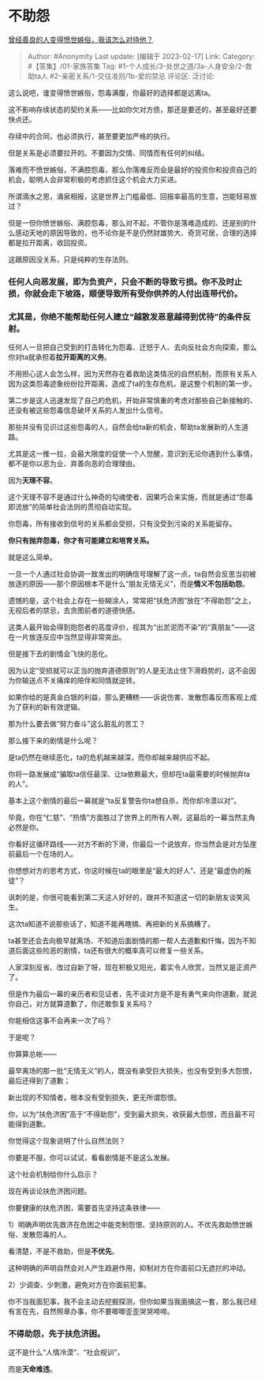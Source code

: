 # 不助怨
[曾经善良的人变得愤世嫉俗，我该怎么对待他？](https://www.zhihu.com/question/584370564/answer/2897061829)

> Author: #Anonymity
> Last update: [编辑于 2023-02-17]
> Link:
> Category: #【答集】/01-家族答集
> Tag: #1-个人成长/3-处世之道/3a-人身安全/2-救助ta人 #2-亲密关系/1-交往准则/1b-爱的禁忌
> 评论区:
> 泛讨论:

这么说吧，谁变得愤世嫉俗，怨毒满腹，你最好的选择都是远离ta。

这不影响存续状态的契约关系——比如你欠对方债，那还是要还的，甚至最好还要快点还。

存续中的合同，也必须执行，甚至要更加严格的执行。

但是关系是必须要拉开的。不要因为交情、同情而有任何的纠结。

落难而不愤世嫉俗，不满腔怨毒，那么你落难反而会是最好的投资你和投资自己的机会，聪明人会非常积极的考虑抓住这个机会大力买进。

所谓滴水之恩，涌泉相报，这是世界上门槛最低、回报率最高的生意，岂能轻易放过？

但是一但你愤世嫉俗、满腔怨毒，那么对不起，不管你是落难造成的、还是别的什么感动天地的原因导致的，也不论你是不是仍然财雄势大、奇货可居，合理的选择都是拉开距离，收回投资。

这跟原因没关系，只是纯粹的生存法则。

### 任何人向恶发展，即为负资产，只会不断的导致亏损。你不及时止损，你就会走下坡路，顺便导致所有受你供养的人付出连带代价。

### 尤其是，你绝不能帮助任何人建立“越散发恶意越得到优待”的条件反射。

任何人一旦把自己受到的打击转化为怨毒、迁怒于人、去向反社会方向探索，那么你对ta就承担着**拉开距离的义务**。

不用担心这人会怎么样，因为天然存在着救助这类情况的自然机制，而原有关系人因为这类怨毒迹象纷纷拉开距离，造成了ta的生存危机，是这整个机制的第一步。

第二步是这人迅速发现了自己的危机，开始非常慎重的考虑对那些自己新接触的、还没有被这些怨毒信息破坏关系的人发出什么信号。

那些并没有见识过这些怨毒的人，自然会给ta新的机会，帮助ta发展新的人生道路。

尤其是这一推一拉，会最大限度的促使一个人觉醒，意识到无论你遇到什么事情，都不是你以恶为业、弃善向恶的合理理由。

因为**天理不容**。

这个天理不容不是通过什么神奇的勾魂使者、因果巧合来实施，而就是通过“怨毒即流放”的简单社会法则的贯彻自动实现。

你怨毒，所有接收到信号的关系都会受损，只有没受到污染的关系能留存。

**你只有抛弃怨毒，你才有可能建立和培育关系。**

就是这么简单。

一旦一个人通过社会协调一致发出的明确信号理解了这一点，ta自然会反思当初被放逐的原因——那个原因根本不是什么“朋友无情无义”，而是**情义不包括助怨**。

遗憾的是，这个社会上存在一些糊涂人，常常把“扶危济困”放在“不得助怨”之上，无视后者的禁忌，去贪图前者的道德快感。

这类人最开始会得到抱怨者的高度评价，视其为“出淤泥而不染”的“真朋友”——这在一片放逐反应中当然显得非常突出。

但是接下去的剧情会飞快的恶化。

因为认定“受损就可以正当的抛弃道德原则”的人是无法止住下滑趋势的，这不会因为你输送点不关痛痒的陪伴和同情就逆转。

如果你给的是真金白银的利益，那么更糟糕——诉说伤害、发散怨毒反而客观上成为了获利的新有效逻辑。

那为什么要去做“努力奋斗”这么脏乱的苦工？

那么接下来的剧情是什么呢？

是ta仍然在继续恶化，ta的危机越来越深，而你却越来越供应不起。

你将一路发展成“骗取ta信任最深、让ta依赖最大，但却在ta最需要的时候抛弃ta的人”。

基本上这个剧情的最后一幕就是“ta反复警告你ta想自杀，而你却冷漠以对”。

毕竟，你在“仁慈”、“热情”方面胜过了世界上的所有人啊，这最后的一幕当然主角必然是你。

你看好这循环路线——对方不断的下滑，你最后一个说放弃，你当然会是对方坠崖前最后一个在场的人。

你想想对方的思考方式，你这时候在ta的眼里是“最大的好人”、还是“最虚伪的叛徒”？

讽刺的是，你很可能看到第二天这人好好的，跟并不知道这一切的新朋友谈笑风生。

这次ta知道不说那些话了，知道不能再瞎搞、再把新的关系搞糟了。

ta甚至还会去向极早就离场、不知道后面剧情的那一帮人去道歉和忏悔，因为不知道后面这些险恶的剧情，ta还有很大的概率真可以修复一些关系。

人家深刻反省、改过自新了呀，现在积极又阳光，着实令人欣赏，当然又是正资产了。

但是作为最后一幕的亲历者和见证者，先不谈对方是不是有勇气来向你道歉，就说你自己，对方就算道歉了，你还敢恢复关系吗？

你能相信这事不会再来一次了吗？

于是呢？

你算算总帐——

最早离场的那一批“无情无义”的人，既没有承受巨大损失，也没有受到多大怨恨，最后还得到了道歉；

新出现的不知情者，根本没有受到损失，更无所谓怨恨。

你，以为“扶危济困”高于“不得助怨”，受到最大损失，收获最大怨恨，而且最不可能得到道歉。

你觉得这个现象说明了什么自然法则？

你要是不服，你可以试试，看看剧情是不是这么发展。

这个社会机制给你什么启示？

现在再谈论扶危济困问题。

你要健康的扶危济困，需要首先坚持这条铁律——

1）明确声明优先救济在危困之中能克制怨恨、坚持原则的人。不优先救助愤世嫉俗、发散怨毒的人。

看清楚，不是不救助，但是**不优先**。

这种明确的声明自然会对人产生趋避作用，抑制对方在你面前口无遮拦的冲动。

2）少调查、少刺激，避免对方在你面前犯事。

你不当我面犯事，我不会主动去挖掘探测，但你如果当我面搞这一套，那么我已经有言在先，自然照章办事，你不要唧唧歪歪哭哭啼啼。

### 不得助怨，先于扶危济困。

这不是什么“人情冷漠”、“社会规训”，

而是**天命难违**。

